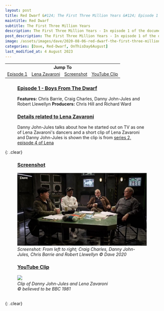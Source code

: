 ```yaml
---
layout: post
title: Red Dwarf &#124; The First Three Million Years &#124; Episode 1 &#124; 6 August 2020 &#124; In this episode a short clip of Lena Zavaroni is shown
maintitle: Red Dwarf
subtitle: The First Three Million Years
description: The First Three Million Years - In episode 1 of the documentary a short clip of Lena Zavaroni is shown.
post_description: The First Three Million Years - In episode 1 of the documentary a short clip of Lena Zavaroni is shown.
image: /assets/images/dave/2020-08-06-red-dwarf-the-first-three-million-years.jpg
categories: [Dave, Red-Dwarf, OnThisDay6August]
last_modified_at: 4 August 2023
---
```


<table style="text-align:center;">
<tr><th colspan="4">Jump To</th></tr>
<tr>
<td><a href="#episode1">Episode 1</a></td>
<td><a href="#lz">Lena Zavaroni</a></td>
<td><a href="#screenshot">Screenshot</a></td>
<td><a href="#clip">YouTube Clip</a></td>
</tr>
</table>

<figure class="fig1">
<figcaption>
<h3 id="episode1"><a href="#episode1">Episode 1 - Boys From The Dwarf</a></h3>
<strong>Features:</strong> Chris Barrie, Craig Charles, Danny John-Jules and Robert Llewellyn
<strong>Producers:</strong> Chris Hill and Richard Ward
</figcaption>
</figure>

<figure class="fig2">
<figcaption>
<h3 id="lz"><a href="#lz">Details related to Lena Zavaroni</a></h3>
Danny John-Jules talks about how he started out on TV as one of Lena Zavaroni's dancers and a short clip of Lena Zavaroni and Danny John-Jules is shown the clip is from <a href="/1981-04-29-lena">series 2, episode 4 of Lena</a>
</figcaption>
</figure>

{: .clear}

<figure class="fig1">
<figcaption>
<h3 id="screenshot"><a href="#screenshot">Screenshot</a></h3>
</figcaption>
<a href="/assets/images/dave/2020-08-06-red-dwarf-the-first-three-million-years.jpg"><img src="/assets/images/dave/2020-08-06-red-dwarf-the-first-three-million-years.jpg" class="full-width zoom-in"></a>
<figcaption>
<cite>Screenshot: From left to right; Craig Charles, Danny John-Jules, Chris Barrie and Robert Llewellyn &copy; Dave 2020</cite>
</figcaption>
</figure>

<figure class="fig2">
<figcaption>
<h3 id="clip"><a href="#clip">YouTube Clip</a></h3>
</figcaption>
<a href="https://youtu.be/DljMPkYCuEw" title="Click to watch on YouTube"><img src="https://img.youtube.com/vi/DljMPkYCuEw/mqdefault.jpg" class="full-width" /></a>
<figcaption>
<cite>Clip of Danny John-Jules and Lena Zavaroni<br />&copy; believed to be BBC 1981</cite>
</figcaption>
</figure>

<br />{: .clear}

